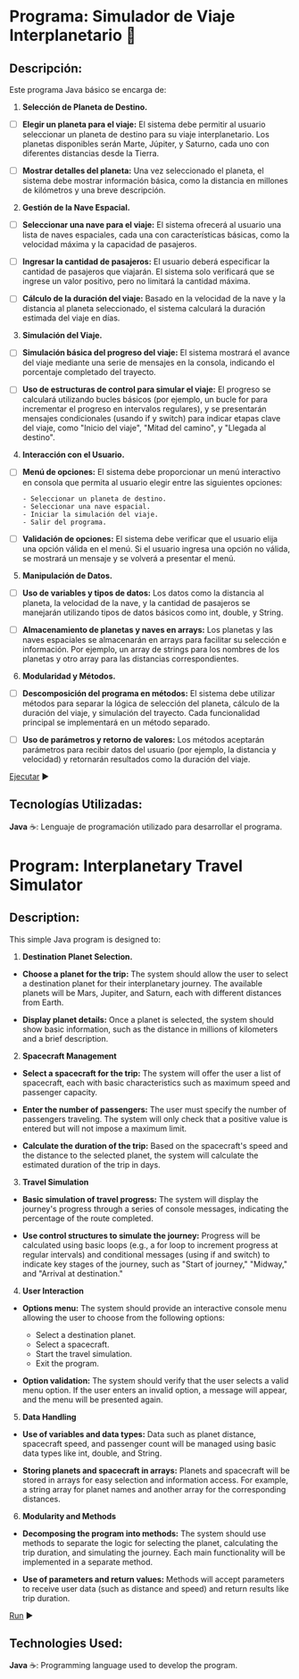 # Programa: Simulador de Viaje Interplanetario :rocket:

## Descripción:

Este programa Java básico se encarga de:

1. **Selección de Planeta de Destino.**

- [ ] **Elegir un planeta para el viaje:** El sistema debe permitir al usuario
      seleccionar un planeta de destino para su viaje interplanetario. Los planetas
      disponibles serán Marte, Júpiter, y Saturno, cada uno con diferentes
      distancias desde la Tierra.

- [ ] **Mostrar detalles del planeta:** Una vez seleccionado el planeta, el sistema
      debe mostrar información básica, como la distancia en millones de
      kilómetros y una breve descripción.

2. **Gestión de la Nave Espacial.**

- [ ] **Seleccionar una nave para el viaje:** El sistema ofrecerá al usuario una lista
      de naves espaciales, cada una con características básicas, como la velocidad
      máxima y la capacidad de pasajeros.

- [ ] **Ingresar la cantidad de pasajeros:** El usuario deberá especificar la cantidad
      de pasajeros que viajarán. El sistema solo verificará que se ingrese un valor
      positivo, pero no limitará la cantidad máxima.

- [ ] **Cálculo de la duración del viaje:** Basado en la velocidad de la nave y la
      distancia al planeta seleccionado, el sistema calculará la duración estimada
      del viaje en días.

3. **Simulación del Viaje.**

- [ ] **Simulación básica del progreso del viaje:** El sistema mostrará el avance del
      viaje mediante una serie de mensajes en la consola, indicando el porcentaje
      completado del trayecto.

- [ ] **Uso de estructuras de control para simular el viaje:** El progreso se
      calculará utilizando bucles básicos (por ejemplo, un bucle for para
      incrementar el progreso en intervalos regulares), y se presentarán
      mensajes condicionales (usando if y switch) para indicar etapas clave del
      viaje, como "Inicio del viaje", "Mitad del camino", y "Llegada al destino".

4. **Interacción con el Usuario.**

- [ ] **Menú de opciones:** El sistema debe proporcionar un menú interactivo en
      consola que permita al usuario elegir entre las siguientes opciones: 
      
      - Seleccionar un planeta de destino. 
      - Seleccionar una nave espacial. 
      - Iniciar la simulación del viaje. 
      - Salir del programa.

- [ ] **Validación de opciones:** El sistema debe verificar que el usuario elija una
      opción válida en el menú. Si el usuario ingresa una opción no válida, se
      mostrará un mensaje y se volverá a presentar el menú.

5. **Manipulación de Datos.**

- [ ] **Uso de variables y tipos de datos:** Los datos como la distancia al planeta, la
      velocidad de la nave, y la cantidad de pasajeros se manejarán utilizando
      tipos de datos básicos como int, double, y String.

- [ ] **Almacenamiento de planetas y naves en arrays:** Los planetas y las naves
      espaciales se almacenarán en arrays para facilitar su selección e
      información. Por ejemplo, un array de strings para los nombres de los
      planetas y otro array para las distancias correspondientes.

6. **Modularidad y Métodos.**

- [ ] **Descomposición del programa en métodos:** El sistema debe utilizar
      métodos para separar la lógica de selección del planeta, cálculo de la
      duración del viaje, y simulación del trayecto. Cada funcionalidad principal
      se implementará en un método separado.

- [ ] **Uso de parámetros y retorno de valores:** Los métodos aceptarán
      parámetros para recibir datos del usuario (por ejemplo, la distancia y
      velocidad) y retornarán resultados como la duración del viaje.

[Ejecutar]() :arrow_forward:

## Tecnologías Utilizadas:

**Java** :coffee:: Lenguaje de programación utilizado para desarrollar el programa.

#

# Program: Interplanetary Travel Simulator

## Description:

This simple Java program is designed to:

1. **Destination Planet Selection.**

- **Choose a planet for the trip:** The system should allow the user to select a destination planet for their interplanetary journey. The available planets will be Mars, Jupiter, and Saturn, each with different distances from Earth.

- **Display planet details:** Once a planet is selected, the system should show basic information, such as the distance in millions of kilometers and a brief description.

2. **Spacecraft Management**

- **Select a spacecraft for the trip:** The system will offer the user a list of spacecraft, each with basic characteristics such as maximum speed and passenger capacity.

- **Enter the number of passengers:** The user must specify the number of passengers traveling. The system will only check that a positive value is entered but will not impose a maximum limit.

- **Calculate the duration of the trip:** Based on the spacecraft's speed and the distance to the selected planet, the system will calculate the estimated duration of the trip in days.

3. **Travel Simulation**

- **Basic simulation of travel progress:** The system will display the journey's progress through a series of console messages, indicating the percentage of the route completed.

- **Use control structures to simulate the journey:** Progress will be calculated using basic loops (e.g., a for loop to increment progress at regular intervals) and conditional messages (using if and switch) to indicate key stages of the journey, such as "Start of journey," "Midway," and "Arrival at destination."

4. **User Interaction**

- **Options menu:** The system should provide an interactive console menu allowing the user to choose from the following options:

  - Select a destination planet.
  - Select a spacecraft.
  - Start the travel simulation.
  - Exit the program.

- **Option validation:** The system should verify that the user selects a valid menu option. If the user enters an invalid option, a message will appear, and the menu will be presented again.

5. **Data Handling**

- **Use of variables and data types:** Data such as planet distance, spacecraft speed, and passenger count will be managed using basic data types like int, double, and String.

- **Storing planets and spacecraft in arrays:** Planets and spacecraft will be stored in arrays for easy selection and information access. For example, a string array for planet names and another array for the corresponding distances.

6. **Modularity and Methods**

- **Decomposing the program into methods:** The system should use methods to separate the logic for selecting the planet, calculating the trip duration, and simulating the journey. Each main functionality will be implemented in a separate method.

- **Use of parameters and return values:** Methods will accept parameters to receive user data (such as distance and speed) and return results like trip duration.

[Run]() :arrow_forward:

## Technologies Used:

**Java** :coffee:: Programming language used to develop the program.
